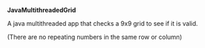 **JavaMultithreadedGrid**

A java multithreaded app that checks a 9x9 grid to see if it is valid. 

(There are no repeating numbers in the same row or column)
